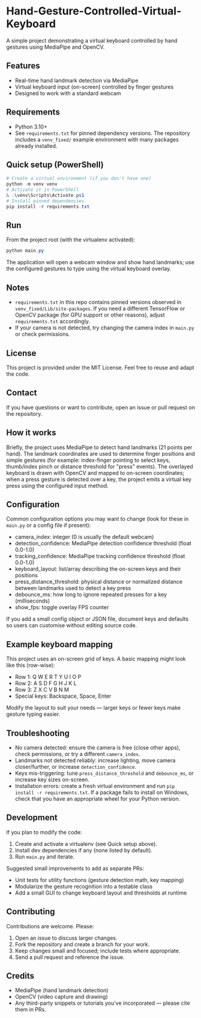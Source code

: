 # Hand-Gesture-Controlled-Virtual-Keyboard

A simple project demonstrating a virtual keyboard controlled by hand gestures using MediaPipe and OpenCV.

## Features

- Real-time hand landmark detection via MediaPipe
- Virtual keyboard input (on-screen) controlled by finger gestures
- Designed to work with a standard webcam

## Requirements

- Python 3.10+
- See `requirements.txt` for pinned dependency versions. The repository includes a `venv_fixed/` example environment with many packages already installed.

## Quick setup (PowerShell)

```powershell
# Create a virtual environment (if you don't have one)
python -m venv venv
# Activate it in PowerShell
& .\venv\Scripts\Activate.ps1
# Install pinned dependencies
pip install -r requirements.txt
```

## Run

From the project root (with the virtualenv activated):

```powershell
python main.py
```

The application will open a webcam window and show hand landmarks; use the configured gestures to type using the virtual keyboard overlay.

## Notes

- `requirements.txt` in this repo contains pinned versions observed in `venv_fixed/Lib/site-packages`. If you need a different TensorFlow or OpenCV package (for GPU support or other reasons), adjust `requirements.txt` accordingly.
- If your camera is not detected, try changing the camera index in `main.py` or check permissions.

## License

This project is provided under the MIT License. Feel free to reuse and adapt the code.

## Contact

If you have questions or want to contribute, open an issue or pull request on the repository.

## How it works

Briefly, the project uses MediaPipe to detect hand landmarks (21 points per hand). The landmark coordinates are used to determine finger positions and simple gestures (for example: index-finger pointing to select keys, thumb/index pinch or distance threshold for "press" events). The overlayed keyboard is drawn with OpenCV and mapped to on-screen coordinates; when a press gesture is detected over a key, the project emits a virtual key press using the configured input method.

## Configuration

Common configuration options you may want to change (look for these in `main.py` or a config file if present):

- camera_index: integer (0 is usually the default webcam)
- detection_confidence: MediaPipe detection confidence threshold (float 0.0-1.0)
- tracking_confidence: MediaPipe tracking confidence threshold (float 0.0-1.0)
- keyboard_layout: list/array describing the on-screen keys and their positions
- press_distance_threshold: physical distance or normalized distance between landmarks used to detect a key press
- debounce_ms: how long to ignore repeated presses for a key (milliseconds)
- show_fps: toggle overlay FPS counter

If you add a small config object or JSON file, document keys and defaults so users can customise without editing source code.

## Example keyboard mapping

This project uses an on-screen grid of keys. A basic mapping might look like this (row-wise):

- Row 1: Q W E R T Y U I O P
- Row 2: A S D F G H J K L
- Row 3: Z X C V B N M
- Special keys: Backspace, Space, Enter

Modify the layout to suit your needs — larger keys or fewer keys make gesture typing easier.

## Troubleshooting

- No camera detected: ensure the camera is free (close other apps), check permissions, or try a different `camera_index`.
- Landmarks not detected reliably: increase lighting, move camera closer/further, or increase `detection_confidence`.
- Keys mis-triggering: tune `press_distance_threshold` and `debounce_ms`, or increase key sizes on-screen.
- Installation errors: create a fresh virtual environment and run `pip install -r requirements.txt`. If a package fails to install on Windows, check that you have an appropriate wheel for your Python version.

## Development

If you plan to modify the code:

1. Create and activate a virtualenv (see Quick setup above).
2. Install dev dependencies if any (none listed by default).
3. Run `main.py` and iterate.

Suggested small improvements to add as separate PRs:

- Unit tests for utility functions (gesture detection math, key mapping)
- Modularize the gesture recognition into a testable class
- Add a small GUI to change keyboard layout and thresholds at runtime

## Contributing

Contributions are welcome. Please:

1. Open an issue to discuss larger changes.
2. Fork the repository and create a branch for your work.
3. Keep changes small and focused; include tests where appropriate.
4. Send a pull request and reference the issue.

## Credits

- MediaPipe (hand landmark detection)
- OpenCV (video capture and drawing)
- Any third-party snippets or tutorials you've incorporated — please cite them in PRs.
